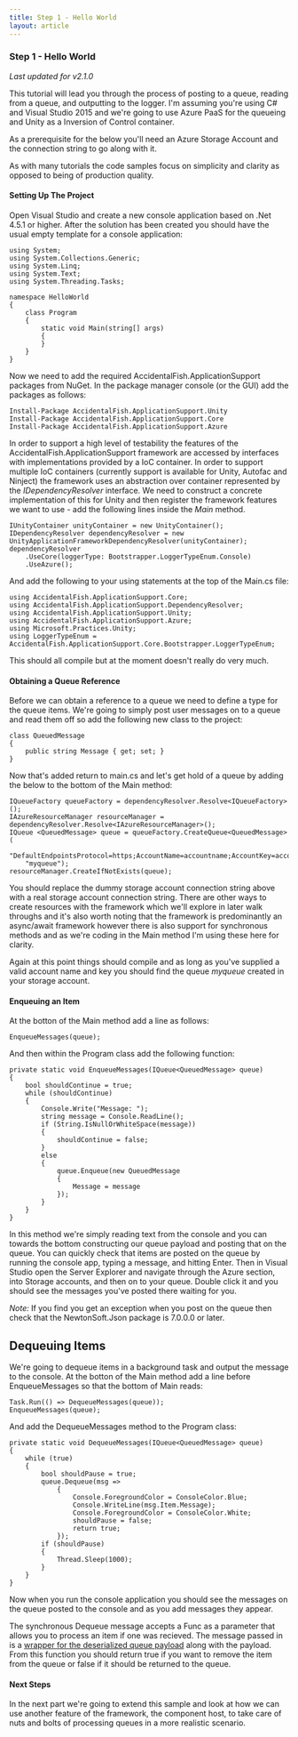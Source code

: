 ```yaml
---
title: Step 1 - Hello World
layout: article
---
```


### Step 1 - Hello World
_Last updated for v2.1.0_

This tutorial will lead you through the process of posting to a queue, reading from a queue, and outputting to the logger. I'm assuming you're using C# and Visual Studio 2015 and we're going to use Azure PaaS for the queueing and Unity as a Inversion of Control container.

As a prerequisite for the below you'll need an Azure Storage Account and the connection string to go along with it.

As with many tutorials the code samples focus on simplicity and clarity as opposed to being of production quality.

#### Setting Up The Project

Open Visual Studio and create a new console application based on .Net 4.5.1 or higher. After the solution has been created you should have the usual empty template for a console application:

~~~
using System;
using System.Collections.Generic;
using System.Linq;
using System.Text;
using System.Threading.Tasks;

namespace HelloWorld
{
    class Program
    {
        static void Main(string[] args)
        {
        }
    }
}
~~~

Now we need to add the required AccidentalFish.ApplicationSupport packages from NuGet. In the package manager console (or the GUI) add the packages as follows:

~~~
Install-Package AccidentalFish.ApplicationSupport.Unity
Install-Package AccidentalFish.ApplicationSupport.Core
Install-Package AccidentalFish.ApplicationSupport.Azure
~~~

In order to support a high level of testability the features of the AccidentalFish.ApplicationSupport framework are accessed by interfaces with implementations provided by a IoC container. In order to support multiple IoC containers (currently support is available for Unity, Autofac and Ninject) the framework uses an abstraction over container represented by the _IDependencyResolver_ interface. We need to construct a concrete implementation of this for Unity and then register the framework features we want to use - add the following lines inside the _Main_ method.

~~~
IUnityContainer unityContainer = new UnityContainer();
IDependencyResolver dependencyResolver = new UnityApplicationFrameworkDependencyResolver(unityContainer);
dependencyResolver
    .UseCore(loggerType: Bootstrapper.LoggerTypeEnum.Console)
    .UseAzure();
~~~

And add the following to your using statements at the top of the Main.cs file:

~~~
using AccidentalFish.ApplicationSupport.Core;
using AccidentalFish.ApplicationSupport.DependencyResolver;
using AccidentalFish.ApplicationSupport.Unity;
using AccidentalFish.ApplicationSupport.Azure;
using Microsoft.Practices.Unity;
using LoggerTypeEnum = AccidentalFish.ApplicationSupport.Core.Bootstrapper.LoggerTypeEnum;
~~~

This should all compile but at the moment doesn't really do very much.

#### Obtaining a Queue Reference

Before we can obtain a reference to a queue we need to define a type for the queue items. We're going to simply post user messages on to a queue and read them off so add the following new class to the project:

~~~
class QueuedMessage
{
    public string Message { get; set; }
}
~~~

Now that's added return to main.cs and let's get hold of a queue by adding the below to the bottom of the Main method:

~~~
IQueueFactory queueFactory = dependencyResolver.Resolve<IQueueFactory>();
IAzureResourceManager resourceManager = dependencyResolver.Resolve<IAzureResourceManager>();
IQueue <QueuedMessage> queue = queueFactory.CreateQueue<QueuedMessage>(
    "DefaultEndpointsProtocol=https;AccountName=accountname;AccountKey=accountkey",
    "myqueue");
resourceManager.CreateIfNotExists(queue);
~~~

You should replace the dummy storage account connection string above with a real storage account connection string. There are other ways to create resources with the framework which we'll explore in later walk throughs and it's also worth noting that the framework is predominantly an async/await framework however there is also support for synchronous methods and as we're coding in the Main method I'm using these here for clarity.

Again at this point things should compile and as long as you've supplied a valid account name and key you should find the queue _myqueue_ created in your storage account.

#### Enqueuing an Item

At the botton of the Main method add a line as follows:

~~~
EnqueueMessages(queue);
~~~

And then within the Program class add the following function:

~~~
private static void EnqueueMessages(IQueue<QueuedMessage> queue)
{
    bool shouldContinue = true;
    while (shouldContinue)
    {
        Console.Write("Message: ");
        string message = Console.ReadLine();
        if (String.IsNullOrWhiteSpace(message))
        {
            shouldContinue = false;
        }
        else
        {
            queue.Enqueue(new QueuedMessage
            {
                Message = message
            });
        }
    }
}
~~~

In this method we're simply reading text from the console and you can towards the bottom constructing our queue payload and posting that on the queue. You can quickly check that items are posted on the queue by running the console app, typing a message, and hitting Enter. Then in Visual Studio open the Server Explorer and navigate through the Azure section, into Storage accounts, and then on to your queue. Double click it and you should see the messages you've posted there waiting for you.

*Note:* If you find you get an exception when you post on the queue then check that the NewtonSoft.Json package is 7.0.0.0 or later.

## Dequeuing Items

We're going to dequeue items in a background task and output the message to the console. At the botton of the Main method add a line before EnqueueMessages so that the bottom of Main reads:

~~~
Task.Run(() => DequeueMessages(queue));
EnqueueMessages(queue);
~~~

And add the DequeueMessages method to the Program class:

~~~
private static void DequeueMessages(IQueue<QueuedMessage> queue)
{
    while (true)
    {
        bool shouldPause = true;
        queue.Dequeue(msg =>
            {
                Console.ForegroundColor = ConsoleColor.Blue;
                Console.WriteLine(msg.Item.Message);
                Console.ForegroundColor = ConsoleColor.White;
                shouldPause = false;
                return true;
            });
        if (shouldPause)
        {
            Thread.Sleep(1000);
        }
    }
}
~~~

Now when you run the console application you should see the messages on the queue posted to the console and as you add messages they appear.

The synchronous Dequeue message accepts a Func as a parameter that allows you to process an item if one was recieved. The message passed in is a [wrapper for the deserialized queue payload](http://jamesrandall.github.io/docs/accidentalfish.applicationsupport/html/T_AccidentalFish_ApplicationSupport_Core_Queues_IQueueItem_1.htm) along with the payload. From this function you should return true if you want to remove the item from the queue or false if it should be returned to the queue.

#### Next Steps

In the next part we're going to extend this sample and look at how we can use another feature of the framework, the component host, to take care of nuts and bolts of processing queues in a more realistic scenario.












